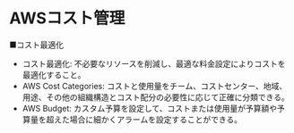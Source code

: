 # AWSコスト管理

■コスト最適化

- コスト最適化: 不必要なリソースを削減し、最適な料金設定によりコストを最適化すること。
- AWS Cost Categories: コストと使用量をチーム、コストセンター、地域、用途、その他の組織構造とコスト配分の必要性に応じて正確に分類できる。
- AWS Budget: カスタム予算を設定して、コストまたは使用量が予算額や予算量を超えた場合に細かくアラームを設定することができる。


